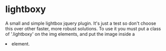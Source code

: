 # lightboxy
A small and simple lightbox jquery plugin. It's just a test so don't choose this over other faster, more robust solutions.
To use it you must put a class of '.lightboxy' on the img elements, and put the image inside a <li> element.
